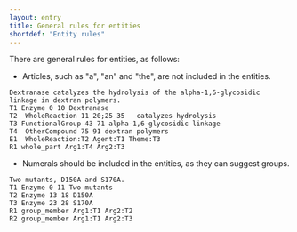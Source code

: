 ```yaml
---
layout: entry
title: General rules for entities
shortdef: "Entity rules"
---
```


There are general rules for entities, as follows:

 - Articles, such as "a", "an" and "the", are not included in the entities.
 
~~~ ann
Dextranase catalyzes the hydrolysis of the alpha-1,6-glycosidic linkage in dextran polymers.
T1 Enzyme 0 10 Dextranase
T2	WholeReaction 11 20;25 35	catalyzes hydrolysis
T3 FunctionalGroup 43 71 alpha-1,6-glycosidic linkage
T4	OtherCompound 75 91	dextran polymers
E1	WholeReaction:T2 Agent:T1 Theme:T3
R1 whole_part Arg1:T4 Arg2:T3
~~~
 
 - Numerals should be included in the entities, as they can suggest groups.

~~~ ann
Two mutants, D150A and S170A.
T1 Enzyme 0 11 Two mutants
T2 Enzyme 13 18 D150A
T3 Enzyme 23 28 S170A
R1 group_member Arg1:T1 Arg2:T2
R2 group_member Arg1:T1 Arg2:T3
~~~
 
 
 <!-- details -->
